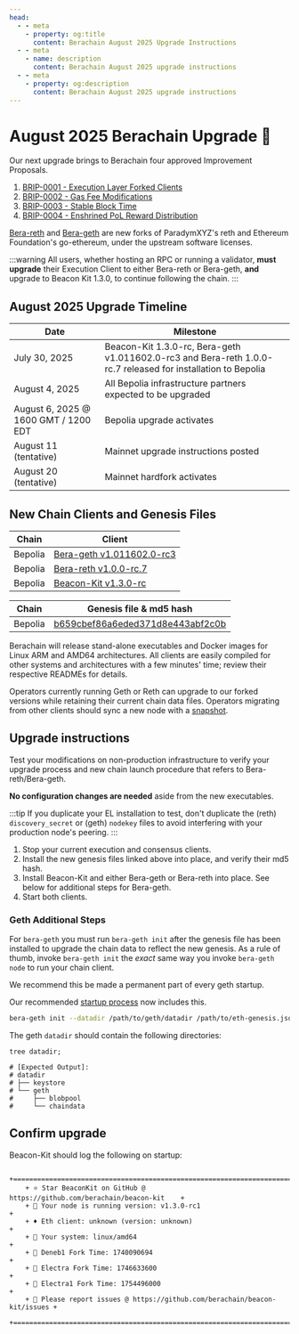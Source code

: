 ```yaml
---
head:
  - - meta
    - property: og:title
      content: Berachain August 2025 Upgrade Instructions
  - - meta
    - name: description
      content: Berachain August 2025 upgrade instructions
  - - meta
    - property: og:description
      content: Berachain August 2025 upgrade instructions
---
```


# August 2025 Berachain Upgrade 🔱

Our next upgrade brings to Berachain four approved Improvement Proposals.

1. [BRIP-0001 - Execution Layer Forked Clients](https://github.com/berachain/BRIPs/blob/main/meta/BRIP-0001.md)
2. [BRIP-0002 - Gas Fee Modifications](https://github.com/berachain/BRIPs/blob/main/meta/BRIP-0002.md)
3. [BRIP-0003 - Stable Block Time](https://github.com/berachain/BRIPs/blob/main/meta/BRIP-0003.md)
4. [BRIP-0004 - Enshrined PoL Reward Distribution](https://github.com/berachain/BRIPs/blob/main/meta/BRIP-0004.md)

[Bera-reth](https://github.com/berachain/bera-reth) and [Bera-geth](https://github.com/berachain/bera-geth) are new forks of ParadymXYZ's reth and Ethereum Foundation's go-ethereum, under the upstream software licenses.

:::warning
All users, whether hosting an RPC or running a validator, **must upgrade** their Execution Client to either Bera-reth or Bera-geth, **and** upgrade to Beacon Kit 1.3.0, to continue following the chain.
:::

## August 2025 Upgrade Timeline

| Date                                 | Milestone                                                                                                    |
| ------------------------------------ | ------------------------------------------------------------------------------------------------------------ |
| July 30, 2025                        | Beacon-Kit 1.3.0-rc, Bera-geth v1.011602.0-rc3 and Bera-reth 1.0.0-rc.7 released for installation to Bepolia |
| August 4, 2025                       | All Bepolia infrastructure partners expected to be upgraded                                                  |
| August 6, 2025 @ 1600 GMT / 1200 EDT | Bepolia upgrade activates                                                                                    |
| August 11 (tentative)                | Mainnet upgrade instructions posted                                                                          |
| August 20 (tentative)                | Mainnet hardfork activates                                                                                   |

## New Chain Clients and Genesis Files

| Chain   | Client                                                                                           |
| ------- | ------------------------------------------------------------------------------------------------ |
| Bepolia | [Bera-geth v1.011602.0-rc3](https://github.com/berachain/bera-geth/releases/tag/v1.011602.0-rc3) |
| Bepolia | [Bera-reth v1.0.0-rc.7](https://github.com/berachain/bera-reth/releases/tag/v1.0.0-rc.7)         |
| Bepolia | [Beacon-Kit v1.3.0-rc](https://github.com/berachain/beacon-kit/releases/tag/v1.3.0-rc1)          |

| Chain   | Genesis file & md5 hash                                                                                                       |
| ------- | ----------------------------------------------------------------------------------------------------------------------------- |
| Bepolia | [b659cbef86a6eded371d8e443abf2c0b](https://github.com/berachain/beacon-kit/blob/main/testing/networks/80069/eth-genesis.json) |

Berachain will release stand-alone executables and Docker images for Linux ARM and AMD64 architectures. All clients are easily compiled for other systems and architectures with a few minutes' time; review their respective READMEs for details.

Operators currently running Geth or Reth can upgrade to our forked versions while retaining their current chain data files. Operators migrating from other clients should sync a new node with a [snapshot](https://storage.googleapis.com/bera-snapshot-eu/index.html).

## Upgrade instructions

Test your modifications on non-production infrastructure to verify your upgrade process and new chain launch procedure that refers to Bera-reth/Bera-geth.

**No configuration changes are needed** aside from the new executables.

:::tip
If you duplicate your EL installation to test, don't duplicate the (reth) `discovery_secret` or (geth) `nodekey` files to avoid interfering with your production node's peering.
:::

1. Stop your current execution and consensus clients.
2. Install the new genesis files linked above into place, and verify their md5 hash.
3. Install Beacon-Kit and either Bera-geth or Bera-reth into place. See below for additional steps for Bera-geth.
4. Start both clients.

### Geth Additional Steps

For `bera-geth` you must run `bera-geth init` after the genesis file has been installed to upgrade the chain data to reflect the new genesis. As a rule of thumb, invoke `bera-geth init` the _exact_ same way you invoke `bera-geth node` to run your chain client.

We recommend this be made a permanent part of every geth startup.

Our recommended [startup process](https://github.com/berachain/guides/tree/main/apps/node-scripts/run-geth.sh) now includes this.

```bash
bera-geth init --datadir /path/to/geth/datadir /path/to/eth-genesis.json;
```

The geth `datadir` should contain the following directories:

```bash-vue{4-8}
tree datadir;

# [Expected Output]:
# datadir
# ├── keystore
# └── geth
#     ├── blobpool
#     └── chaindata
```

## Confirm upgrade

Beacon-Kit should log the following on startup:

```
	+==========================================================================+
	+ ⭐️ Star BeaconKit on GitHub @ https://github.com/berachain/beacon-kit    +
	+ 🧩 Your node is running version: v1.3.0-rc1                              +
	+ ♦ Eth client: unknown (version: unknown)                                 +
	+ 💾 Your system: linux/amd64                                              +
	+ 🍴 Deneb1 Fork Time: 1740090694                                          +
	+ 🍴 Electra Fork Time: 1746633600                                         +
	+ 🍴 Electra1 Fork Time: 1754496000                                        +
	+ 🦺 Please report issues @ https://github.com/berachain/beacon-kit/issues +
	+==========================================================================+

```
